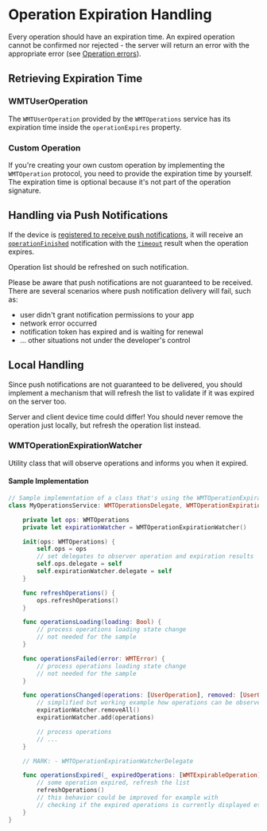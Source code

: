 # Operation Expiration Handling

Every operation should have an expiration time. An expired operation cannot be confirmed nor rejected - the server will return an error with the appropriate error (see [Operation errors](Error-Handling.md#operation-errors)).

## Retrieving Expiration Time

### WMTUserOperation
The `WMTUserOperation` provided by the `WMTOperations` service has its expiration time inside the `operationExpires` property.

### Custom Operation
If you're creating your own custom operation by implementing the `WMTOperation` protocol, you need to provide the expiration time by yourself. The expiration time is optional because it's not part of the operation signature.

## Handling via Push Notifications

If the device is [registered to receive push notifications](Using-Push-Service.md), it will receive an [`operationFinished`](https://github.com/wultra/mtoken-sdk-ios/blob/develop/WultraMobileTokenSDK/Push/WMTPushParser.swift#L77#docucheck-keep-link) notification with the [`timeout`](https://github.com/wultra/mtoken-sdk-ios/blob/develop/WultraMobileTokenSDK/Push/WMTPushParser.swift#L86#docucheck-keep-link) result when the operation expires.

Operation list should be refreshed on such notification.

Please be aware that push notifications are not guaranteed to be received. There are several scenarios where push notification delivery will fail, such as:

- user didn't grant notification permissions to your app
- network error occurred
- notification token has expired and is waiting for renewal
- ... other situations not under the developer's control

## Local Handling

Since push notifications are not guaranteed to be delivered, you should implement a mechanism that will refresh the list to validate if it was expired on the server too.

Server and client device time could differ! You should never remove the operation just locally, but refresh the operation list instead.

### WMTOperationExpirationWatcher

Utility class that will observe operations and informs you when it expired.

#### Sample Implementation

```swift
// Sample implementation of a class that's using the WMTOperationExpirationWatcher
class MyOperationsService: WMTOperationsDelegate, WMTOperationExpirationWatcherDelegate {

    private let ops: WMTOperations
    private let expirationWatcher = WMTOperationExpirationWatcher()

    init(ops: WMTOperations) {
        self.ops = ops
        // set delegates to observer operation and expiration results
        self.ops.delegate = self
        self.expirationWatcher.delegate = self
    }

    func refreshOperations() {
        ops.refreshOperations()
    }

    func operationsLoading(loading: Bool) {
        // process operations loading state change
        // not needed for the sample
    }

    func operationsFailed(error: WMTError) {
        // process operations loading state change
        // not needed for the sample
    }

    func operationsChanged(operations: [UserOperation], removed: [UserOperation], added: [UserOperation]) {
        // simplified but working example how operations can be observed for expiration
        expirationWatcher.removeAll()
        expirationWatcher.add(operations)

        // process operations
        // ...
    }

    // MARK: - WMTOperationExpirationWatcherDelegate

    func operationsExpired(_ expiredOperations: [WMTExpirableOperation]) {
        // some operation expired, refresh the list
        refreshOperations()
        // this behavior could be improved for example with
        // checking if the expired operations is currently displayed etc..
    }
}
```
